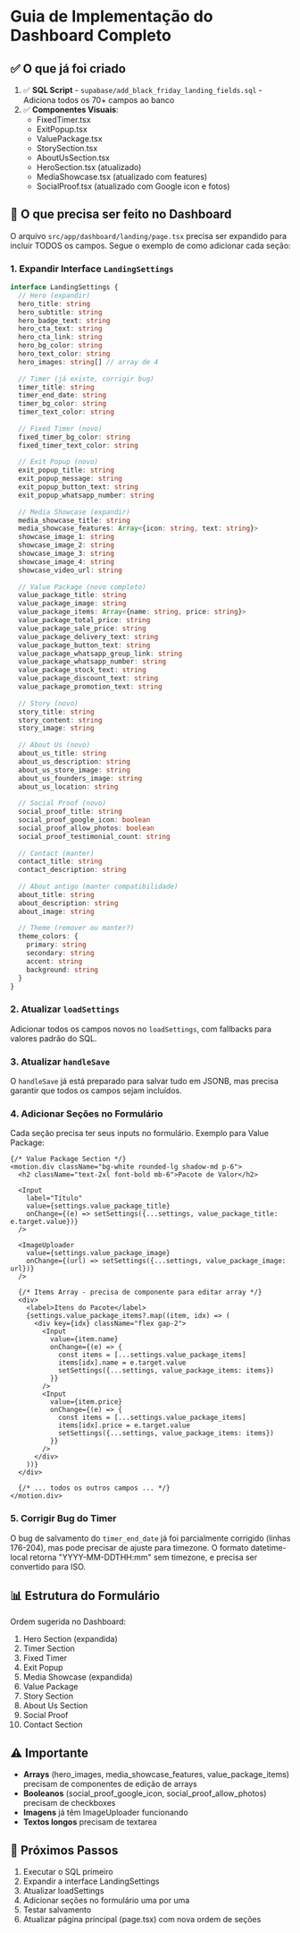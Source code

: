 # Guia de Implementação do Dashboard Completo

## ✅ O que já foi criado

1. ✅ **SQL Script** - `supabase/add_black_friday_landing_fields.sql` - Adiciona todos os 70+ campos ao banco
2. ✅ **Componentes Visuais**:
   - FixedTimer.tsx
   - ExitPopup.tsx
   - ValuePackage.tsx
   - StorySection.tsx
   - AboutUsSection.tsx
   - HeroSection.tsx (atualizado)
   - MediaShowcase.tsx (atualizado com features)
   - SocialProof.tsx (atualizado com Google icon e fotos)

## 📝 O que precisa ser feito no Dashboard

O arquivo `src/app/dashboard/landing/page.tsx` precisa ser expandido para incluir TODOS os campos. Segue o exemplo de como adicionar cada seção:

### 1. Expandir Interface `LandingSettings`

```typescript
interface LandingSettings {
  // Hero (expandir)
  hero_title: string
  hero_subtitle: string
  hero_badge_text: string
  hero_cta_text: string
  hero_cta_link: string
  hero_bg_color: string
  hero_text_color: string
  hero_images: string[] // array de 4
  
  // Timer (já existe, corrigir bug)
  timer_title: string
  timer_end_date: string
  timer_bg_color: string
  timer_text_color: string
  
  // Fixed Timer (novo)
  fixed_timer_bg_color: string
  fixed_timer_text_color: string
  
  // Exit Popup (novo)
  exit_popup_title: string
  exit_popup_message: string
  exit_popup_button_text: string
  exit_popup_whatsapp_number: string
  
  // Media Showcase (expandir)
  media_showcase_title: string
  media_showcase_features: Array<{icon: string, text: string}>
  showcase_image_1: string
  showcase_image_2: string
  showcase_image_3: string
  showcase_image_4: string
  showcase_video_url: string
  
  // Value Package (novo completo)
  value_package_title: string
  value_package_image: string
  value_package_items: Array<{name: string, price: string}>
  value_package_total_price: string
  value_package_sale_price: string
  value_package_delivery_text: string
  value_package_button_text: string
  value_package_whatsapp_group_link: string
  value_package_whatsapp_number: string
  value_package_stock_text: string
  value_package_discount_text: string
  value_package_promotion_text: string
  
  // Story (novo)
  story_title: string
  story_content: string
  story_image: string
  
  // About Us (novo)
  about_us_title: string
  about_us_description: string
  about_us_store_image: string
  about_us_founders_image: string
  about_us_location: string
  
  // Social Proof (novo)
  social_proof_title: string
  social_proof_google_icon: boolean
  social_proof_allow_photos: boolean
  social_proof_testimonial_count: string
  
  // Contact (manter)
  contact_title: string
  contact_description: string
  
  // About antigo (manter compatibilidade)
  about_title: string
  about_description: string
  about_image: string
  
  // Theme (remover ou manter?)
  theme_colors: {
    primary: string
    secondary: string
    accent: string
    background: string
  }
}
```

### 2. Atualizar `loadSettings` 

Adicionar todos os campos novos no `loadSettings`, com fallbacks para valores padrão do SQL.

### 3. Atualizar `handleSave`

O `handleSave` já está preparado para salvar tudo em JSONB, mas precisa garantir que todos os campos sejam incluídos.

### 4. Adicionar Seções no Formulário

Cada seção precisa ter seus inputs no formulário. Exemplo para Value Package:

```tsx
{/* Value Package Section */}
<motion.div className="bg-white rounded-lg shadow-md p-6">
  <h2 className="text-2xl font-bold mb-6">Pacote de Valor</h2>
  
  <Input
    label="Título"
    value={settings.value_package_title}
    onChange={(e) => setSettings({...settings, value_package_title: e.target.value})}
  />
  
  <ImageUploader
    value={settings.value_package_image}
    onChange={(url) => setSettings({...settings, value_package_image: url})}
  />
  
  {/* Items Array - precisa de componente para editar array */}
  <div>
    <label>Itens do Pacote</label>
    {settings.value_package_items?.map((item, idx) => (
      <div key={idx} className="flex gap-2">
        <Input
          value={item.name}
          onChange={(e) => {
            const items = [...settings.value_package_items]
            items[idx].name = e.target.value
            setSettings({...settings, value_package_items: items})
          }}
        />
        <Input
          value={item.price}
          onChange={(e) => {
            const items = [...settings.value_package_items]
            items[idx].price = e.target.value
            setSettings({...settings, value_package_items: items})
          }}
        />
      </div>
    ))}
  </div>
  
  {/* ... todos os outros campos ... */}
</motion.div>
```

### 5. Corrigir Bug do Timer

O bug de salvamento do `timer_end_date` já foi parcialmente corrigido (linhas 176-204), mas pode precisar de ajuste para timezone. O formato datetime-local retorna "YYYY-MM-DDTHH:mm" sem timezone, e precisa ser convertido para ISO.

## 📊 Estrutura do Formulário

Ordem sugerida no Dashboard:
1. Hero Section (expandida)
2. Timer Section
3. Fixed Timer
4. Exit Popup
5. Media Showcase (expandida)
6. Value Package
7. Story Section
8. About Us Section
9. Social Proof
10. Contact Section

## ⚠️ Importante

- **Arrays** (hero_images, media_showcase_features, value_package_items) precisam de componentes de edição de arrays
- **Booleanos** (social_proof_google_icon, social_proof_allow_photos) precisam de checkboxes
- **Imagens** já têm ImageUploader funcionando
- **Textos longos** precisam de textarea

## 🚀 Próximos Passos

1. Executar o SQL primeiro
2. Expandir a interface LandingSettings
3. Atualizar loadSettings
4. Adicionar seções no formulário uma por uma
5. Testar salvamento
6. Atualizar página principal (page.tsx) com nova ordem de seções


